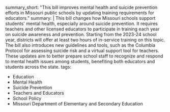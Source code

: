 summary_short: "This bill improves mental health and suicide prevention efforts in Missouri public schools by updating training requirements for educators."
summary: |
  This bill changes how Missouri schools support students' mental health, especially around suicide prevention. It requires teachers and other licensed educators to participate in training each year on suicide awareness and prevention. Starting from the 2023-24 school year, districts will offer at least two hours of in-service training on this topic. The bill also introduces new guidelines and tools, such as the Columbia Protocol for assessing suicide risk and a virtual support tool for teachers. These updates aim to better prepare school staff to recognize and respond to mental health issues among students, benefiting both educators and students across the state.
tags:
  - Education
  - Mental Health
  - Suicide Prevention
  - Teachers and Educators
  - School Policy
  - Missouri Department of Elementary and Secondary Education
